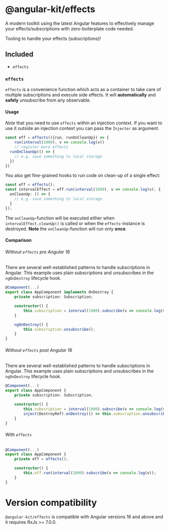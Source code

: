 # @angular-kit/effects
A modern toolkit using the latest Angular features to effectively manage your effects/subscriptions with zero-boilerplate code needed.

Tooling to handle your effects (subscriptions)!

## Included
* `effects`

### `effects`

`effects` is a convenience function which acts as a container to take care of
multiple subscriptions and execute side effects. It will **automatically** and **safely** unsubscribe from 
any observable. 

#### Usage
*Note* that you need to use `effects` within an injection context. If you want to
use it outside an injection context you can pass the `Ìnjector` as argument.

```ts
const eff = effects(({run, runOnCleanUp}) => {
    run(interval(1000), v => console.log(v))
    // register more effects
  runOnCleanUp(() => {
    // e.g. save something to local storage
  })
})
```

You also get fine-grained hooks to run code on clean-up of a single effect:
  
  ```ts
  const eff = effects();
  const intervalEffect = eff.run(interval(1000), v => console.log(v), {
    onCleanUp: () => {
      // e.g. save something to local storage
    }
  });
  ```

The `onCleanUp`-function will be executed either when `intervalEffect.cleanUp()` is called or when
the `effects`-instance is destroyed. **Note** the `onCleanUp`-function will run only **once**.

#### Comparison

###### Without `effects` pre Angular 16
There are several well-established patterns to handle subscriptions in Angular. This example uses plain
subscriptions and unsubscribes in the `ngOnDestroy` lifecycle hook.
```ts
@Component(...)
export class AppComponent implements OnDestroy {
    private subscription: Subscription;

    constructor() {
        this.subscription = interval(1000).subscribe(v => console.log(v));
    }

    ngOnDestroy() {
        this.subscription.unsubscribe();
    }
}
```

###### Without `effects` post Angular 16
There are several well-established patterns to handle subscriptions in Angular. This example uses plain
subscriptions and unsubscribes in the `ngOnDestroy` lifecycle hook.
```ts
@Component(...)
export class AppComponent {
    private subscription: Subscription;

    constructor() {
        this.subscription = interval(1000).subscribe(v => console.log(v));
        inject(DestroyRef).onDestroy(() => this.subscription.unsubscribe());
    }
}
```
###### With `effects` 
```ts
@Component(...)
export class AppComponent {
    private eff = effects();

    constructor() {
        this.eff.run(interval(1000).subscribe(v => console.log(v));
    }
}
```

# Version compatibility
`@angular-kit/effects` is compatible with Angular versions 16 and above and it requires RxJs >= 7.0.0.
